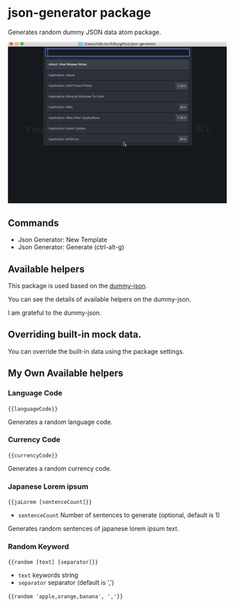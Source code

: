# json-generator package

Generates random dummy JSON data atom package.

![overview](https://raw.githubusercontent.com/KunihikoKido/atom-json-generator/master/screenshots/overview.gif)

## Commands
* Json Generator: New Template
* Json Generator: Generate (ctrl-alt-g)

## Available helpers
This package is used based on the [dummy-json](https://github.com/webroo/dummy-json).

You can see the  details of available helpers on the dummy-json.

I am grateful to the dummy-json.

## Overriding built-in mock data.
You can override the built-in data using the package settings.

## My Own Available helpers

### Language Code

`{{languageCode}}`

Generates a random language code.

### Currency Code

`{{currencyCode}}`

Generates a random currency code.

### Japanese Lorem ipsum

`{{jaLorem [sentenceCount]}}`

* `sentenceCount` Number of sentences to generate (optional, default is 1)

Generates random sentences of japanese lorem ipsum text.

### Random Keyword
`{{random [text] [separator]}}`

* `text` keywords string
* `separator` separator (default is ',')

`{{random 'apple,orange,banana', ','}}`
